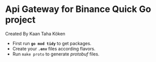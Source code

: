 # Api Gateway for Binance Quick Go project

Created By Kaan Taha Köken

- First run **`go mod tidy`** to get packages.
- Create your **`.env`** files according flavors.
- Run `make proto` to generate *protobuf* files.
